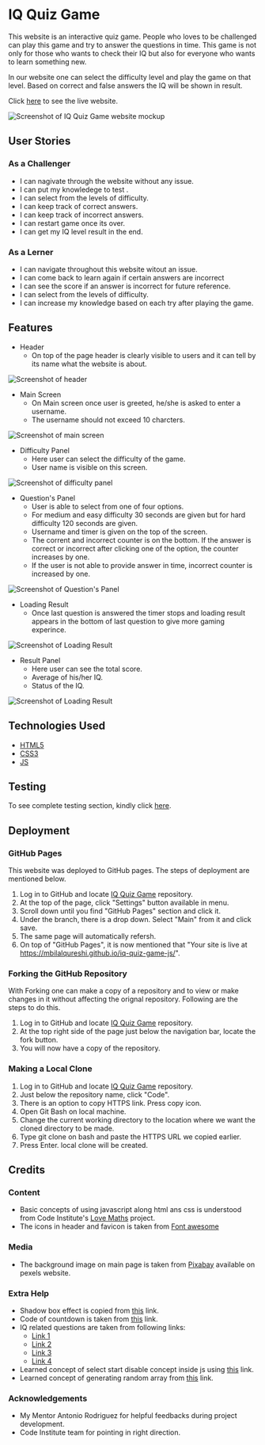 # IQ Quiz Game
This website is an interactive quiz game. People who loves to be challenged can play this game and try to answer the questions in time. This game is not only for those who wants to check their IQ but also for everyone who wants to learn something new.

In our website one can select the difficulty level and play the game on that level. Based on correct and false answers the IQ will be shown in result.

Click [here](https://mbilalqureshi.github.io/iq-quiz-game-js/) to see the live website. 

![Screenshot of IQ Quiz Game website mockup](/documentation/readme_img/Mockup-p2-js.png)

## User Stories

### As a Challenger
- I can nagivate through the website without any issue.
- I can put my knowledege to test .
- I can select from the levels of difficulty.
- I can keep track of correct answers.
- I can keep track of incorrect answers.
- I can restart game once its over.
- I can get my IQ level result in the end.

### As a Lerner
- I can navigate throughout this website witout an issue.
- I can come back to learn again if certain answers are incorrect
- I can see the score if an answer is incorrect for future reference.
- I can select from the levels of difficulty.
- I can increase my knowledge based on each try after playing the game.

## Features
- Header
    - On top of the page header is clearly visible to users and it can tell by its name what the website is about.

![Screenshot of header](/documentation/readme_img/header.png)

- Main Screen
    - On Main screen once user is greeted, he/she is asked to enter a username.
    - The username should not exceed 10 charcters.

![Screenshot of main screen](/documentation/readme_img/main-screen.png)

- Difficulty Panel
    - Here user can select the difficulty of the game.
    - User name is visible on this screen.

![Screenshot of difficulty panel](/documentation/readme_img/select-difficulty.png)

- Question's Panel
    - User is able to select from one of four options.
    - For medium and easy difficulty 30 seconds are given but for hard difficulty 120 seconds are given.
    - Username and timer is given on the top of the screen.
    - The corrent and incorrect counter is on the bottom. If the answer is correct or incorrect after clicking one of the option, the counter increases by one.
    - If the user is not able to provide answer in time, incorrect counter is increased by one.

![Screenshot of Question's Panel](/documentation/readme_img/questions-panel.png)

- Loading Result
    - Once last question is answered the timer stops and loading result appears in the bottom of last question to give more gaming experince.

![Screenshot of Loading Result](/documentation/readme_img/loading-result.png)

- Result Panel
    - Here user can see the total score.
    - Average of his/her IQ.
    - Status of the IQ.

![Screenshot of Loading Result](/documentation/readme_img/result-panel.png)

## Technologies Used
- [HTML5](https://en.wikipedia.org/wiki/HTML5)
- [CSS3](https://en.wikipedia.org/wiki/CSS)
- [JS](https://www.javascript.com/)

## Testing
To see complete testing section, kindly click [here](/TESTING.md).

## Deployment
### GitHub Pages
This website was deployed to GitHub pages. The steps of deployment are mentioned below.
1. Log in to GitHub and locate [IQ Quiz Game](https://github.com/MBilalQureshi/iq-quiz-game-js) repository.
2. At the top of the page, click "Settings" button available in menu.
3. Scroll down until you find "GitHub Pages" section and click it.
4. Under the branch, there is a drop down. Select "Main" from it and click save.
5. The same page will automatically refersh. 
6. On top of "GitHub Pages", it is now mentioned that "Your site is live at https://mbilalqureshi.github.io/iq-quiz-game-js/".

### Forking the GitHub Repository
With Forking one can make a copy of a repository and to view or make changes in it without affecting the orignal repository. Following are the steps to do this.
1. Log in to GitHub and locate [IQ Quiz Game](https://github.com/MBilalQureshi/iq-quiz-game-js) repository.
2. At the top right side of the page just below the navigation bar, locate the fork button.
3. You will now have a copy of the repository.

### Making a Local Clone
1. Log in to GitHub and locate [IQ Quiz Game](https://github.com/MBilalQureshi/iq-quiz-game-js) repository.
2. Just below the repository name, click "Code".
3. There is an option to copy HTTPS link. Press copy icon.
5. Open Git Bash on local machine.
4. Change the current working directory to the location where we want the cloned directory to be made.
5. Type git clone on bash and paste the HTTPS URL we copied earlier.
6. Press Enter. local clone will be created.

## Credits
### Content
- Basic concepts of using javascript along html ans css is understood from Code Institute's [Love Maths](https://github.com/Code-Institute-Solutions/love-maths-2.0-sourcecode) project.
- The icons in header and favicon is taken from [Font awesome](https://fontawesome.com/)

### Media
- The background image on main page is taken from [Pixabay](https://www.pexels.com/photo/view-of-elephant-in-water-247431/) available on pexels website.

### Extra Help
- Shadow box effect is copied from [this](https://getcssscan.com/css-box-shadow-examples) link.  
- Code of countdown is taken from [this](https://stackoverflow.com/questions/4435776/simple-clock-that-counts-down-from-30-seconds-and-executes-a-function-afterward) link.
- IQ related questions are taken from following links:
    - [Link 1](https://www.proprofs.com/quiz-school/story.php?title=easy-iq-test)
    - [Link 2](https://www.proprofs.com/quiz-school/story.php?title=iq-test_70kt)
    - [Link 3](https://www.allthetests.com/iq-tests/quiz18/1139060031/very-difficult-iq-te)
    - [Link 4](https://www.proprofs.com/quiz-school/story.php?title=iq-test-unfinished)
- Learned concept of select start disable concept inside js using [this](https://developer.mozilla.org/en-US/docs/Web/API/Node/selectstart_event) link.
- Learned concept of generating random array from [this](https://www.youtube.com/watch?v=riDzcEQbX6k&t=1316s) link.

### Acknowledgements
- My Mentor Antonio Rodriguez for helpful feedbacks during project development.
- Code Institute team for pointing in right direction.